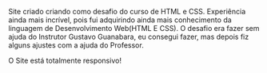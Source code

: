 Site criado criando como desafio do curso de HTML e CSS. Experiência ainda mais incrível, pois fui adquirindo ainda mais conhecimento da linguagem de Desenvolvimento Web(HTML E CSS). O desafio era fazer sem ajuda do Instrutor Gustavo Guanabara, eu consegui fazer, mas depois fiz alguns ajustes com a ajuda do Professor. 

O Site está totalmente responsivo!
